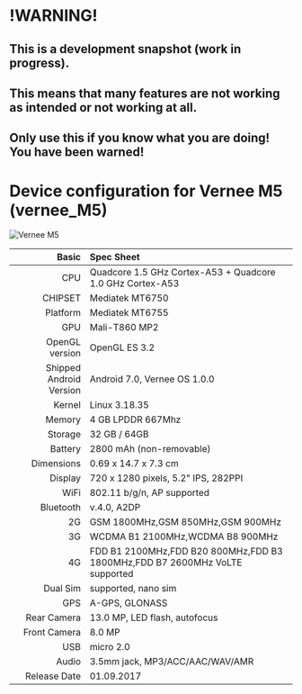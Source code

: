 # !WARNING!

## This is a development snapshot (work in progress).
## This means that many features are not working as intended or not working at all.
## Only use this if you know what you are doing! You have been warned!


Device configuration for Vernee M5 (vernee_M5)
===========================================

![Vernee M5](https://gloimg.yoshop.com/yoshop/pdm-product-pic/Electronic/2017/08/18/goods-img/1506378437033552600.jpg "Vernee M5")

Basic   | Spec Sheet
-------:|:-------------------------
CPU     | Quadcore 1.5 GHz Cortex-A53 + Quadcore 1.0 GHz Cortex-A53
CHIPSET | Mediatek MT6750
Platform | Mediatek MT6755
GPU     | Mali-T860 MP2
OpenGL version | OpenGL ES 3.2
Shipped Android Version | Android 7.0, Vernee OS 1.0.0
Kernel  | Linux 3.18.35
Memory  | 4 GB LPDDR 667Mhz
Storage | 32 GB / 64GB
Battery | 2800 mAh (non-removable)
Dimensions | 0.69 x 14.7 x 7.3 cm
Display | 720 x 1280 pixels, 5.2" IPS, 282PPI
WiFi    | 802.11 b/g/n, AP supported
Bluetooth | v.4.0, A2DP
2G      | GSM 1800MHz,GSM 850MHz,GSM 900MHz 
3G      | WCDMA B1 2100MHz,WCDMA B8 900MHz
4G      | FDD B1 2100MHz,FDD B20 800MHz,FDD B3 1800MHz,FDD B7 2600MHz VoLTE supported
Dual Sim | supported, nano sim
GPS     | A-GPS, GLONASS
Rear Camera  | 13.0 MP, LED flash, autofocus
Front Camera | 8.0 MP
USB | micro 2.0
Audio  | 3.5mm jack, MP3/ACC/AAC/WAV/AMR
Release Date | 01.09.2017

